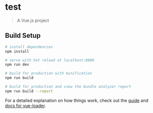 # test

> A Vue.js project

## Build Setup

``` bash
# install dependencies
npm install

# serve with hot reload at localhost:8080
npm run dev

# build for production with minification
npm run build

# build for production and view the bundle analyzer report
npm run build --report
```

For a detailed explanation on how things work, check out the [guide](http://vuejs-templates.github.io/webpack/) and [docs for vue-loader](http://vuejs.github.io/vue-loader).

<!-- 本地有个master分支与远程master分支关联，但是如果需要在dev分支上开发，则需要在远程或者本地创建分支，并将远程dev分支与本地dev分支关联

git branch -va 命令可以查看所有本地以及远程分支，但是不能直接切到远程分支上面，会造成head指针位于游离态.所以需要在本地创建一个dev分支，关联到远程dev分支上,
    git branch -vv
    可以查看本地分支与远程分支关联关系
一、远程没有dev分支,本地已经创建dev分支，在dev分支上，名字任意
    git push --set-upstream origin dev(远程分支)
    此时再对该分支执行push和pull就不需要在指定分支
二、远程已有dev分支，本地没有dev分支
    git checkout --track origin/dev，本地的名字也叫dev
    如果取个不同名字，则可以使用
    git checkout -b new-branch branch
    根据原分支创建新的分支
    如果根据的是远程分支，则会自动追踪该变化，自动同步。尽量同名 -->